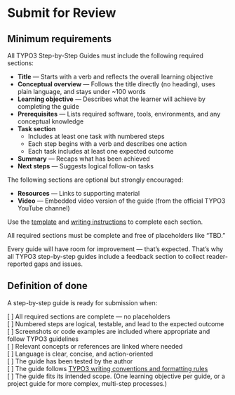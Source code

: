 # Submit for Review

## Minimum requirements
All TYPO3 Step-by-Step Guides must include the following required sections:

* **Title** — Starts with a verb and reflects the overall learning objective
* **Conceptual overview** — Follows the title directly (no heading), uses plain language, and stays under \~100 words
* **Learning objective** — Describes what the learner will achieve by completing the guide
* **Prerequisites** — Lists required software, tools, environments, and any conceptual knowledge
* **Task section**
  * Includes at least one task with numbered steps
  * Each step begins with a verb and describes one action
  * Each task includes at least one expected outcome
* **Summary** — Recaps what has been achieved
* **Next steps** — Suggests logical follow-on tasks

The following sections are optional but strongly encouraged:

* **Resources** — Links to supporting material
* **Video** — Embedded video version of the guide (from the official TYPO3 YouTube channel)

Use the [template](../10Template/Index.md) and [writing instructions](30UsingTheTemplate.md) to complete each section.

All required sections must be complete and free of placeholders like “TBD.”

Every guide will have room for improvement — that’s expected. That’s why all TYPO3 step-by-step guides include a feedback section to collect reader-reported gaps and issues.

## Definition of done

A step-by-step guide is ready for submission when:

[ ] All required sections are complete — no placeholders<br>
[ ] Numbered steps are logical, testable, and lead to the expected outcome<br>
[ ] Screenshots or code examples are included where appropriate and follow TYPO3 guidelines<br>
[ ] Relevant concepts or references are linked where needed<br>
[ ] Language is clear, concise, and action-oriented<br>
[ ] The guide has been tested by the author<br>
[ ] The guide follows [TYPO3 writing conventions and formatting rules](https://docs.typo3.org/permalink/h2document:spelling)<br>
[ ] The guide fits its intended scope. (One learning objective per guide, or a project guide for more complex, multi-step processes.)<br>
